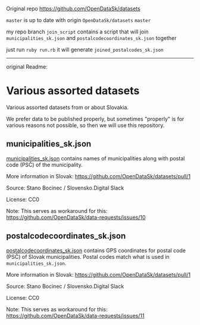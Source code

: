 Original repo https://github.com/OpenDataSk/datasets

`master` is up to date with origin `OpenDataSk/datasets` `master`

my repo branch `join_script` contains a script that will join `municipalities_sk.json` and
`postalcodecoordinates_sk.json` together

just run `ruby run.rb` it will generate `joined_postalcodes_sk.json`

--------------------------------

original Readme:


# Various assorted datasets

Various assorted datasets from or about Slovakia.

We prefer data to be published properly, but sometimes "properly" is for
various reasons not possible, so then we will use this repository.

## municipalities_sk.json

[municipalities_sk.json](municipalities_sk.json) contains names of
municipalities along with postal code (PSČ) of the municipality.

More information in Slovak: https://github.com/OpenDataSk/datasets/pull/1

Source: Stano Bocinec / Slovensko.Digital Slack

License: CC0

Note: This serves as workaround for this: https://github.com/OpenDataSk/data-requests/issues/10

## postalcodecoordinates_sk.json

[postalcodecoordinates_sk.json](postalcodecoordinates_sk.json) contains GPS
coordinates for postal code (PSČ) of Slovak municipalities. Postal codes
match what is used in `municipalities_sk.json`.

More information in Slovak: https://github.com/OpenDataSk/datasets/pull/1

Source: Stano Bocinec / Slovensko.Digital Slack

License: CC0

Note: This serves as workaround for this: https://github.com/OpenDataSk/data-requests/issues/11
